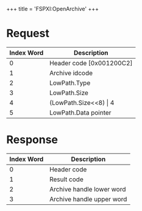 +++
title = 'FSPXI:OpenArchive'
+++

# Request

| Index Word | Description                |
|------------|----------------------------|
| 0          | Header code \[0x001200C2\] |
| 1          | Archive idcode             |
| 2          | LowPath.Type               |
| 3          | LowPath.Size               |
| 4          | (LowPath.Size\<\<8) \| 4   |
| 5          | LowPath.Data pointer       |

# Response

| Index Word | Description               |
|------------|---------------------------|
| 0          | Header code               |
| 1          | Result code               |
| 2          | Archive handle lower word |
| 3          | Archive handle upper word |